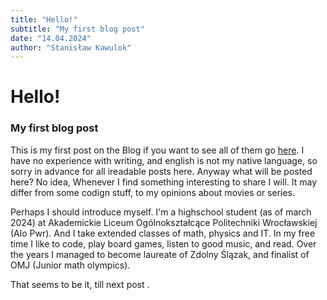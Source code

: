 ```yaml
---
title: "Hello!"
subtitle: "My first blog post"
date: "14.04.2024"
author: "Stanisław Kawulok"
---
```


# Hello! 

### My first blog post

This is my first post on the Blog if you want to see all of them go [here](/#blog). I have no experience with writing, and english is not my native language, so sorry in advance for all ireadable posts here. Anyway what will be posted here? No idea, Whenever I find something interesting to share I will. It may differ from some codign stuff, to my opinions about movies or series.

Perhaps I should introduce myself. I'm a highschool student (as of march 2024) at Akademickie Liceum Ogólnokształcące Politechniki Wrocławskiej (Alo Pwr). And I take extended classes of math, physics and IT. In my free time I like to code, play board games, listen to good music, and read. Over the years I managed to become laureate of Zdolny Ślązak, and finalist of OMJ (Junior math olympics). 

That seems to be it, till next post .
